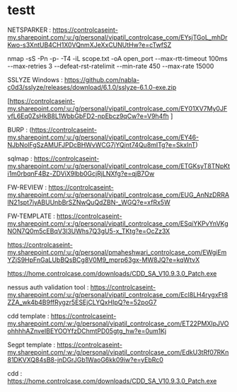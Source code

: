 # testt
NETSPARKER : https://controlcaseint-my.sharepoint.com/:u:/g/personal/vipatil_controlcase_com/EYsjTGoL_mhDrKwo-s3XntUB4CH1X0VQnmXJeXxCUNUtHw?e=cTwfSZ


nmap -sS -Pn -p- -T4 -iL scope.txt -oA open_port --max-rtt-timeout 100ms --max-retries 3 --defeat-rst-ratelimit --min-rate 450 --max-rate 15000

SSLYZE Windows  : https://github.com/nabla-c0d3/sslyze/releases/download/6.1.0/sslyze-6.1.0-exe.zip



[https://controlcaseint-my.sharepoint.com/:u:/g/personal/vipatil_controlcase_com/EY01XV7My0JFvfL6Eq0ZsHkB8L1WbbGbFD2-npEbcz9qCw?e=V9h4fh
]

BURP : (https://controlcaseint-my.sharepoint.com/:u:/g/personal/vipatil_controlcase_com/EY46-NJbNolFgSzAMUFJPDcBHWvWCG7jYQjnt74Qu8mITg?e=SkxlnT)

sqlmap : https://controlcaseint-my.sharepoint.com/:u:/g/personal/vipatil_controlcase_com/ETGKsyT8TNpKti1m0rbqnF4Bz-ZDViX9lbb0GcjRjLNXfg?e=qjB7Ow

FW-REVIEW : [https://controlcaseint-my.sharepoint.com/:u:/g/personal/vipatil_controlcase_com/EUG_AnNzDRRAlN21spt7iyABUUnbBrSZNwQuQdZBN-_WGQ?e=xfRx5W
](https://controlcaseint-my.sharepoint.com/:u:/g/personal/vipatil_controlcase_com/EUG_AnNzDRRAlN21spt7iyABUUnbBrSZNwQuQdZBN-_WGQ?e=fdJwEr)

FW-TEMPLATE : https://controlcaseint-my.sharepoint.com/:x:/g/personal/vipatil_controlcase_com/ESqiYKPvYnVKgNON7Q0m5cEBqV3l3UWhs7Q3gU5-x_TKtg?e=OcZz3X


https://controlcaseint-my.sharepoint.com/:u:/g/personal/pmaheshwari_controlcase_com/EWgiEmYZjS9HpFnGaLUbBQsBCg8V0M9_mprp63gx-MW8JQ?e=kqWtvX


https://home.controlcase.com/downloads/CDD_SA_V10.9.3.0_Patch.exe

nessus auth validation tool : https://controlcaseint-my.sharepoint.com/:u:/g/personal/vipatil_controlcase_com/Ecl8LH4rygxFt8ZZA_wk4b4B9ffRygzr5ESEjCLYQxHIpQ?e=52poG7


cdd template : https://controlcaseint-my.sharepoint.com/:w:/g/personal/vipatil_controlcase_com/ET22PMXIpJVOohhhhAZnveIBEYOOYfzDChmtPD05gtg_hw?e=0um1Kj

Segpt template : https://controlcaseint-my.sharepoint.com/:w:/g/personal/vipatil_controlcase_com/EdkU3tRf07RKn81DKVXQ84sB8-jnDGrJGb1WaoG6kk09iw?e=yEbRc0


cdd : https://home.controlcase.com/downloads/CDD_SA_V10.9.3.0_Patch.exe
